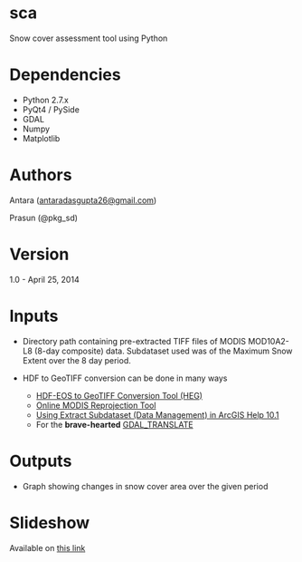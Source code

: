 sca
===

Snow cover assessment tool using Python


Dependencies
===

+ Python 2.7.x
+ PyQt4 / PySide
+ GDAL
+ Numpy
+ Matplotlib


Authors
===

Antara (antaradasgupta26@gmail.com)

Prasun (@pkg_sd)


Version
===

1.0 - April 25, 2014


Inputs
===

+ Directory path containing pre-extracted TIFF files of MODIS MOD10A2-L8 (8-day composite) data. Subdataset used was of the Maximum Snow Extent over the 8 day period.


+ HDF to GeoTIFF conversion can be done in many ways
    - [HDF-EOS to GeoTIFF Conversion Tool (HEG)](http://hdfeos.org/software/heg.php)
    - [Online MODIS Reprojection Tool](https://lpdaac.usgs.gov/tools/modis_reprojection_tool)
    - [Using Extract Subdataset (Data Management) in ArcGIS Help 10.1](http://resources.arcgis.com/en/help/main/10.1/index.html#//00170000009s000000)
    - For the **brave-hearted** [GDAL_TRANSLATE](http://www.gdal.org/gdal_translate.html)


Outputs
===

+ Graph showing changes in snow cover area over the given period


Slideshow
===
Available on [this link](http://www.slideshare.net/prasun001/snow-cover-assessment-tool-using-python) 
